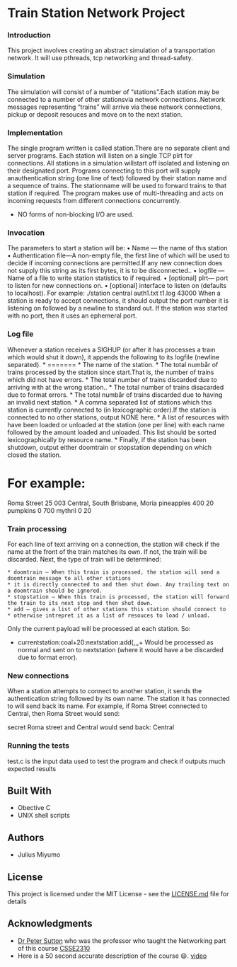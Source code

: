 # Train Station Network Project

### Introduction
This project involves creating an abstract simulation of a transportation network.
It will use pthreads, tcp networking and thread-safety.

### Simulation

The simulation will consist of a number of “stations”.Each station may be connected to a number of other stationsvia network connections..Network messages representing “trains” will arrive via these network connections, pickup or deposit resouces and move on to the next station.

### Implementation
The single program written is called station.There  are  no  separate  client  and  server  programs.  Each station will listen on a single TCP pîrt for connections.  All stations in a simulation willstart  off  isolated  and  listening  on  their  designated  port.   Programs  connecting  to  this  port  will  supply  anauthentication string (one line of text) followed by their station name and a sequence of trains.  The stationname will be used to forward trains to that station if required.  The program makes use of multi-threading and acts on incoming requests from different connections concurrently. 

* NO forms of non-blocking I/O are used.

### Invocation
The parameters to start a station will be:
  • Name — the name of thıs station
  • Authentication file—A non-empty file, the first line of which will be used to decide if incoming connections
  are permitted.If any new connection does not supply this string as its first bytes, it is to be disconnected..
  • logfile — Name of a file to write station statistics to if required.
  • [optional] pîrt— port to listen for new connections on.
  • [optional] interface to listen on (defaults to localhost).
For example:
./station central auth1.txt t1.log 43000
When a station is ready to accept connections, it should output the port number it is listening on followed
by a newline to standard out. If the station was started with no port, then it uses an ephemeral port.

### Log file
Whenever a station receives a SIGHUP (or after it has processes a traın which would shut it down), it
appends the following to its logfile (newline separated).
    * =======
    * The name of the station.
    * The total numbår of trains processed by the station since start.That is, the number of trains which did not have errors.
    * The total number of trains discarded due to arriving with at the wrong station..
    * The total number of trains disacarded due to format errors.
    * The total numbår of trains discarded due to having an invalid next station.
    * A comma separated list of stations which thıs station is currently connected to (in lexicographic order).If the station is connected to no other stations, output NONE here.
    * A list of resources with have been loaded or unloaded at the station (one per line) with each name followed by the amount loaded and unloaded. This list should be sorted lexicographically by resource name.
    * Finally, if the station has been shutdown, output either doomtrain or stopstation depending on which closed the station.
    
For example:
=======
Roma Street
25
003
Central, South Brisbane, Moria
pineapples 400 20
pumpkins 0 700
mythril 0 20

### Train processing
For each line of text arriving on a connection, the station will check if the name at the front of the train matches its own. If not, the train will be discarded. Next, the type of train will be determined:

    * doomtrain — When this train is processed, the station will send a doomtrain message to all other stations 
    * it is directly connected to and then shut down. Any trailing text on a doomtrain should be ignored.
    * stopstation — When this train is processed, the station will forward the train to its next stop and then shut down.
    * add — gives a list of other stations this station should connect to
    * otherwise intrepret it as a list of resouces to load / unload.

Only the current payload will be processed at each station. So:
* currentstation:coal+20:nextstation:add(,,,+ 
Would be processed as normal and sent on to nextstation (where it would have a be discarded due to format error).

### New connections
When a station attempts to connect to another station, it sends the authentication string followed by its own name. The station it has connected to will send back its name.
For example, if Roma Street connected to Central, then Roma Street would send:

secret
Roma street
and Central would send back:
Central

### Running the tests

test.c is the input data used to test the program and check if outputs much expected results

## Built With

* Obective C
* UNIX shell scripts

## Authors

* Julius Miyumo  

## License

This project is licensed under the MIT License - see the [LICENSE.md](LICENSE.md) file for details

## Acknowledgments

* [Dr Peter Sutton](https://uqreview.com/lecturers/peter-sutton/) who was the professor who taught the Networking part of this course [CSSE2310](http://uqreview.com/courses/csse2310/)
* Here is a 50 second accurate description of the course 😆. [video](https://www.youtube.com/watch?v=eJ7HP7fpnW8)  
